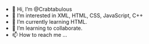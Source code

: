 - 👋 Hi, I’m @Crabtabulous
- 👀 I’m interested in XML, HTML, CSS, JavaScript, C++
- 🌱 I’m currently learning HTML.
- 💞️ I’m learning to collaborate.
- 📫 How to reach me ...

<!---
Crabtabulous/Crabtabulous is a ✨ special ✨ repository because its `README.md` (this file) appears on your GitHub profile.
You can click the Preview link to take a look at your changes.
--->
